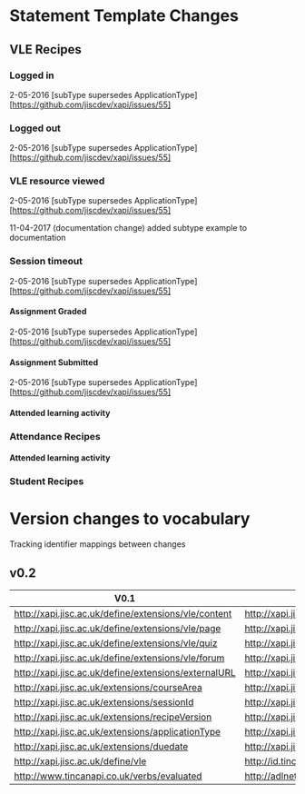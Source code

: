 # Statement Template Changes


##  VLE Recipes


### Logged in

2-05-2016
[subType supersedes ApplicationType][https://github.com/jiscdev/xapi/issues/55]

### Logged out

2-05-2016
[subType supersedes ApplicationType][https://github.com/jiscdev/xapi/issues/55]


### VLE resource viewed

2-05-2016
[subType supersedes ApplicationType][https://github.com/jiscdev/xapi/issues/55]

11-04-2017
(documentation change) added subtype example to documentation

### Session timeout

2-05-2016
[subType supersedes ApplicationType][https://github.com/jiscdev/xapi/issues/55]


#### Assignment Graded

2-05-2016
[subType supersedes ApplicationType][https://github.com/jiscdev/xapi/issues/55]


#### Assignment Submitted

2-05-2016
[subType supersedes ApplicationType][https://github.com/jiscdev/xapi/issues/55]

#### Attended learning activity

### Attendance Recipes

#### Attended learning activity

### Student Recipes


# Version changes to vocabulary

Tracking identifier mappings between changes

## v0.2

| V0.1  		| v0.2                    		 | 
| ------------- | -------------------------------|
| http://xapi.jisc.ac.uk/define/extensions/vle/content  | http://xapi.jisc.ac.uk/vle/content
| http://xapi.jisc.ac.uk/define/extensions/vle/page     | http://xapi.jisc.ac.uk/vle/page  
| http://xapi.jisc.ac.uk/define/extensions/vle/quiz     | http://xapi.jisc.ac.uk/vle/quiz  
| http://xapi.jisc.ac.uk/define/extensions/vle/forum    | http://xapi.jisc.ac.uk/vle/forum  
| http://xapi.jisc.ac.uk/define/extensions/externalURL  | http://xapi.jisc.ac.uk/externalURL
| http://xapi.jisc.ac.uk/extensions/courseArea | http://xapi.jisc.ac.uk/courseArea	
| http://xapi.jisc.ac.uk/extensions/sessionId  | http://xapi.jisc.ac.uk/sessionId 
| http://xapi.jisc.ac.uk/extensions/recipeVersion | http://xapi.jisc.ac.uk/recipeVersion
| http://xapi.jisc.ac.uk/extensions/applicationType | http://xapi.jisc.ac.uk/applicationType
| http://xapi.jisc.ac.uk/extensions/duedate  | http://xapi.jisc.ac.uk/dueDate
| http://xapi.jisc.ac.uk/define/vle   		 | http://id.tincanapi.com/activitytype/lms        
| http://www.tincanapi.co.uk/verbs/evaluated | http://adlnet.gov/expapi/verbs/scored 
